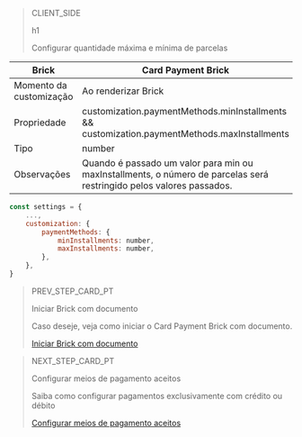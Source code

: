> CLIENT_SIDE
>
> h1
>
> Configurar quantidade máxima e mínima de parcelas 

| Brick  | Card Payment Brick  |
| --- | --- |
| Momento da customização  | Ao renderizar Brick  |
| Propriedade  | customization.paymentMethods.minInstallments && customization.paymentMethods.maxInstallments  |
| Tipo  | number  |
| Observações  | Quando é passado um valor para min ou maxInstallments, o número de parcelas será restringido pelos valores passados.  |

```javascript
const settings = {
    ...,
    customization: {
        paymentMethods: {
            minInstallments: number,
            maxInstallments: number,
        },
    },
}
```

> PREV_STEP_CARD_PT
>
> Iniciar Brick com documento  
>
> Caso deseje, veja como iniciar o Card Payment Brick com documento.
>
> [Iniciar Brick com documento](/developers/pt/docs/checkout-bricks/card-payment-brick/additional-customization/initiate-brick-with-document)

> NEXT_STEP_CARD_PT
>
> Configurar meios de pagamento aceitos
>
> Saiba como configurar pagamentos exclusivamente com crédito ou débito
>
> [Configurar meios de pagamento aceitos](/developers/pt/docs/checkout-bricks/card-payment-brick/additional-customization/configure-payment-methods)